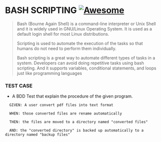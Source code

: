 
# BASH SCRIPTING [![Awesome](https://cdn.jsdelivr.net/gh/sindresorhus/awesome@d7305f38d29fed78fa85652e3a63e154dd8e8829/media/badge.svg)](https://github.com/sindresorhus/awesome#readme)
>  Bash (Bourne Again Shell) is a command-line interpreter or Unix Shell and it is widely used in GNU/Linux Operating System. It is used as a default login shell for most Linux distributions. 
> 
>  Scripting is used to automate the execution of the tasks so that humans do not need to perform them individually. 
>  
>  Bash scripting is a great way to automate different types of tasks in a system. Developers can avoid doing repetitive tasks using bash scripting. And it supports variables, conditional statements, and loops just like programming languages

### TEST CASE
- A BDD Test that explain the procedure of the given program.
```
  GIVEN: A user convert pdf files into text format
  
  WHEN: those converted files are rename automatically
  
  THEN: the files are moved to a directory named "converted files"
  
  AND: the "converted directory" is backed up automatically to a directory named "backup files"
  
```

